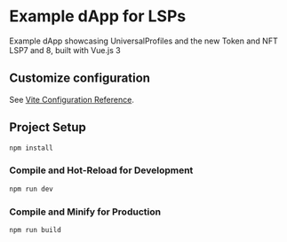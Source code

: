 # Example dApp for LSPs

Example dApp showcasing UniversalProfiles and the new Token and NFT LSP7 and 8, built with Vue.js 3

## Customize configuration

See [Vite Configuration Reference](https://vitejs.dev/config/).

## Project Setup

```sh
npm install
```

### Compile and Hot-Reload for Development

```sh
npm run dev
```

### Compile and Minify for Production

```sh
npm run build
```
